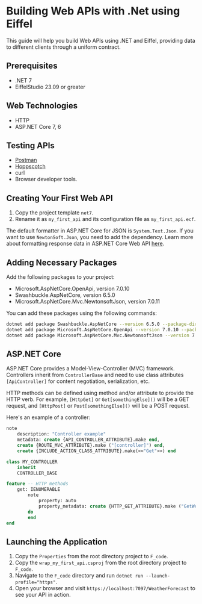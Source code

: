 # Building Web APIs with .Net using Eiffel


This guide will help you build Web APIs using .NET and Eiffel, providing data to different clients through a uniform contract.


## Prerequisites
- .NET 7
- EiffelStudio 23.09 or greater

## Web Technologies
- HTTP
- ASP.NET Core 7, 6


## Testing APIs
* [Postman](https://www.postman.com/) 
* [Hoppscotch](https://hoppscotch.io/)
* curl 
* Browser developer tools.

## Creating Your First Web API
1. Copy the project template `net7`.
2. Rename it as `my_first_api` and its configuration file as `my_first_api.ecf`.

The default formatter in ASP.NET Core for JSON is `System.Text.Json`. If you want to use `NewtonSoft.Json`, you need to add the dependency. Learn more about formatting response data in ASP.NET Core Web API [here](https://learn.microsoft.com/en-us/aspnet/core/web-api/advanced/formatting?view=aspnetcore-7.0).

## Adding Necessary Packages
Add the following packages to your project:

- Microsoft.AspNetCore.OpenApi, version 7.0.10
- Swashbuckle.AspNetCore, version 6.5.0
- Microsoft.AspNetCore.Mvc.NewtonsoftJson, version 7.0.11

You can add these packages using the following commands:

```bash
dotnet add package Swashbuckle.AspNetCore --version 6.5.0 --package-directory packages
dotnet add package Microsoft.AspNetCore.OpenApi --version 7.0.10 --package-directory packages
dotnet add package Microsoft.AspNetCore.Mvc.NewtonsoftJson --version 7.0.11 --package-directory packages
```

## ASP.NET Core
ASP.NET Core provides a Model-View-Controller (MVC) framework. Controllers inherit from `ControllerBase` and need to use class attributes `[ApiController]` for content negotiation, serialization, etc.

HTTP methods can be defined using method and/or attribute to provide the HTTP verb. For example, `[HttpGet]` or `Get[somethingElse]()` will be a GET request, and `[HttpPost]` or `Post[somethingElse]()` will be a POST request.

Here's an example of a controller:

```eiffel
note
    description: "Controller example"
    metadata: create {API_CONTROLLER_ATTRIBUTE}.make end,
    create {ROUTE_MVC_ATTRIBUTE}.make ("[controller]") end,
    create {INCLUDE_ACTION_CLASS_ATTRIBUTE}.make(<<"Get">>) end

class MY_CONTROLLER
    inherit
    CONTROLLER_BASE

feature -- HTTP methods
    get: IENUMERABLE
        note
            property: auto
            property_metadata: create {HTTP_GET_ATTRIBUTE}.make ("GetWeatherForecast") end
        do
        end
end
```

## Launching the Application
1. Copy the `Properties` from the root directory project to `F_code`.
2. Copy the `wrap_my_first_api.csproj` from the root directory project to `F_code`.
3. Navigate to the `F_code` directory and run `dotnet run --launch-profile="https"`.
4. Open your browser and visit `https://localhost:7097/WeatherForecast` to see your API in action.
